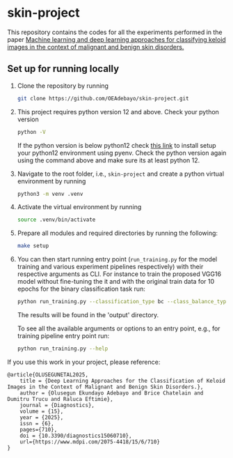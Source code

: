 # skin-project
This repository contains the codes for all the experiments performed in the paper [Machine learning and deep learning approaches for classifying keloid images in the context of malignant and benign skin disorders.](https://www.mdpi.com/2075-4418/15/6/710)


## Set up for running locally
1. Clone the repository by running
    ```bash
    git clone https://github.com/OEAdebayo/skin-project.git
    ```

1. This project requires python version 12 and above. Check your python version
    ```bash
    python -V
    ```
    If the python version is below python12 check [this link](https://github.com/pyenv/pyenv) to install setup your python12 environment using pyenv.
    Check the python version again using the command above and make sure its at least python 12.

1. Navigate to the root folder, i.e., `skin-project` and create a python virtual environment by running

    ```bash
    python3 -m venv .venv
    ``` 
1. Activate the virtual environment by running
    ```bash
    source .venv/bin/activate
    ```
1. Prepare all modules and required directories by running the following:
    ```bash
    make setup
    ```

1. You can then start running entry point (`run_training.py` for the model training and various experiment pipelines respectively) with their respective arguments as CLI. For instance to train the proposed VGG16 model without fine-tuning the it and with the original train data for 10 epochs for the binary classification task run:
    ```bash
    python run_training.py --classification_type bc --class_balance_type none
    ```
    The results will be found in the 'output' directory.

    To see all the available arguments or options to an entry point, e.g., for training pipeline entry point run:
    ```bash
    python run_training.py --help
    ```
If you use this work in your project, please reference:

    @article{OLUSEGUNETAL2025,
        title = {Deep Learning Approaches for the Classification of Keloid Images in the Context of Malignant and Benign Skin Disorders.},
        author = {Olusegun Ekundayo Adebayo and Brice Chatelain and Dumitru Trucu and Raluca Eftimie},
        journal = {Diagnostics},
        volume = {15},
        year = {2025},
        issn = {6},
        pages={710},
        doi = {10.3390/diagnostics15060710},
        url={https://www.mdpi.com/2075-4418/15/6/710}
    }